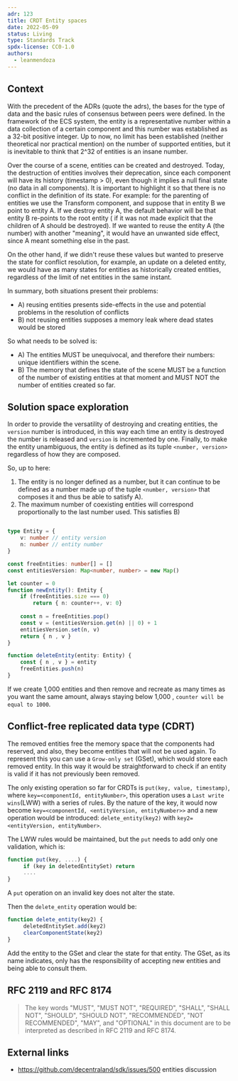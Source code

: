 ```yaml
---
adr: 123
title: CRDT Entity spaces
date: 2022-05-09
status: Living
type: Standards Track
spdx-license: CC0-1.0
authors:
  - leanmendoza
---
```


## Context

With the precedent of the ADRs (quote the adrs), the bases for the type of data and the basic rules of consensus between peers were defined. In the framework of the ECS system, the entity is a representative number within a data collection of a certain component and this number was established as a 32-bit positive integer. Up to now, no limit has been established (neither theoretical nor practical mention) on the number of supported entities, but it is inevitable to think that 2^32 of entities is an insane number.

Over the course of a scene, entities can be created and destroyed. Today, the destruction of entities involves their deprecation, since each component will have its history (timestamp > 0), even though it implies a null final state (no data in all components). It is important to highlight it so that there is no conflict in the definition of its state. For example: for the parenting of entities we use the Transform component, and suppose that in entity B we point to entity A. If we destroy entity A, the default behavior will be that entity B re-points to the root entity ( if it was not made explicit that the children of A should be destroyed). If we wanted to reuse the entity A (the number) with another "meaning", it would have an unwanted side effect, since A meant something else in the past.

On the other hand, if we didn't reuse these values but wanted to preserve the state for conflict resolution, for example, an update on a deleted entity, we would have as many states for entities as historically created entities, regardless of the limit of net entities in the same instant.

In summary, both situations present their problems:
  - A) reusing entities presents side-effects in the use and potential problems in the resolution of conflicts
  - B) not reusing entities supposes a memory leak where dead states would be stored

So what needs to be solved is:
- A) The entities MUST be unequivocal, and therefore their numbers: unique identifiers within the scene.
- B) The memory that defines the state of the scene MUST be a function of the number of existing entities at that moment and MUST NOT the number of entities created so far.

## Solution space exploration

In order to provide the versatility of destroying and creating entities, the `version` number is introduced, in this way each time an entity is destroyed the number is released and `version` is incremented by one. Finally, to make the entity unambiguous, the entity is defined as its tuple `<number, version>` regardless of how they are composed.

So, up to here:
1. The entity is no longer defined as a number, but it can continue to be defined as a number made up of the tuple `<number, version>` that composes it and thus be able to satisfy A).
2. The maximum number of coexisting entities will correspond proportionally to the last number used. This satisfies B)

```typescript

type Entity = {
    v: number // entity version
    n: number // entity number
}

const freeEntities: number[] = []
const entitiesVersion: Map<number, number> = new Map()

let counter = 0
function newEntity(): Entity {
    if (freeEntities.size === 0)
        return { n: counter++, v: 0}
    
    const n = freeEntities.pop()
    const v = (entitiesVersion.get(n) || 0) + 1
    entitiesVersion.set(n, v)
    return { n , v }
}

function deleteEntity(entity: Entity) {
    const { n , v } = entity
    freeEntities.push(n)
} 
```

If we create 1,000 entities and then remove and recreate as many times as you want the same amount, always staying below 1,000 , `counter will be equal to 1000`.

## Conflict-free replicated data type (CDRT)
The removed entities free the memory space that the components had reserved, and also, they become entities that will not be used again. To represent this you can use a `Grow-only set` (GSet), which would store each removed entity. In this way it would be straightforward to check if an entity is valid if it has not previously been removed.

The only existing operation so far for CRDTs is `put(key, value, timestamp)`, where `key=<componentId, entityNumber>`, this operation uses a `Last write wins`(LWW) with a series of rules. By the nature of the key, it would now become `key=<componentId, <entityVersion, entityNumber>>` and a new operation would be introduced: `delete_entity(key2)` with `key2=<entityVersion, entityNumber>`.

The LWW rules would be maintained, but the `put` needs to add only one validation, which is:
```ts
function put(key, ....) {
     if (key in deletedEntitySet) return
     ....
}
```
A `put` operation on an invalid key does not alter the state. 

Then the `delete_entity` operation would be:
```ts
function delete_entity(key2) {
     deletedEntitySet.add(key2)
     clearComponentState(key2)
}
```

Add the entity to the GSet and clear the state for that entity. The GSet, as its name indicates, only has the responsibility of accepting new entities and being able to consult them.

## RFC 2119 and RFC 8174

> The key words "MUST", "MUST NOT", "REQUIRED", "SHALL", "SHALL NOT", "SHOULD", "SHOULD NOT", "RECOMMENDED", "NOT RECOMMENDED", "MAY", and "OPTIONAL" in this document are to be interpreted as described in RFC 2119 and RFC 8174.

## External links

- https://github.com/decentraland/sdk/issues/500 entities discussion
